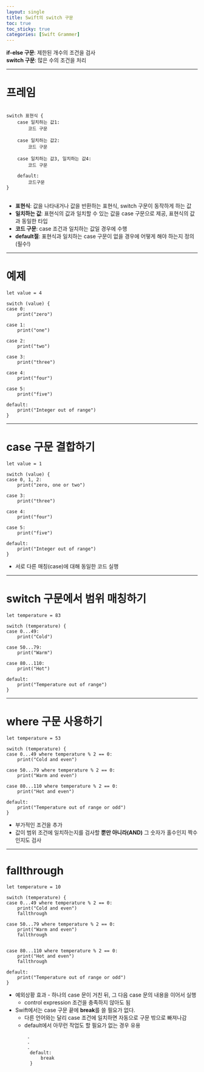 ```yaml
---
layout: single
title: Swift의 switch 구문
toc: true
toc_sticky: true
categories: [Swift Grammer]
---
```


**if-else 구문**: 제한된 개수의 조건을 검사<br/>
**switch 구문**: 많은 수의 조건을 처리
 
--------

# 프레임
<pre>
<code>
switch 표현식 {
    case 일치하는 값1:
        코드 구문
    
    case 일치하는 값2:
        코드 구문
 
    case 일치하는 값3, 일치하는 값4:
        코드 구문
    
    default:
        코드구문
}
</code>
</pre>
 
* **표현식**: 값을 나타내거나 값을 반환하는 표현식, switch 구문이 동작하게 하는 값
* **일치하는 값**: 표현식의 값과 일치할 수 있는 값을 case 구문으로 제공, 표현식의 값과 동일한 타입
* **코드 구문**: case 조건과 일치하는 값일 경우에 수행
* **default절**: 표현식과 일치하는 case 구문이 없을 경우에 어떻게 해야 하는지 정의(필수!)
 
--------

# 예제
```
let value = 4

switch (value) {
case 0:
    print("zero")

case 1:
    print("one")

case 2:
    print("two")

case 3:
    print("three")

case 4:
    print("four")

case 5:
    print("five")

default:
    print("Integer out of range")
}
```

--------

# case 구문 결합하기
```
let value = 1

switch (value) {
case 0, 1, 2:
    print("zero, one or two")
     
case 3:
    print("three")
     
case 4:
    print("four")
     
case 5:
    print("five")
     
default:
    print("Integer out of range")
}
```
* 서로 다른 매칭(case)에 대해 동일한 코드 실행

--------

# switch 구문에서 범위 매칭하기
```
let temperature = 83

switch (temperature) {
case 0...49:
    print("Cold")

case 50...79:
    print("Warm")

case 80...110:
    print("Hot")

default:
    print("Temperature out of range")
}
```

--------

# where 구문 사용하기
```
let temperature = 53

switch (temperature) {
case 0...49 where temperature % 2 == 0:
    print("Cold and even")

case 50...79 where temperature % 2 == 0:
    print("Warm and even")

case 80...110 where temperature % 2 == 0:
    print("Hot and even")

default:
    print("Temperature out of range or odd")
}
```

* 부가적인 조건을 추가
* 값이 범위 조건에 일치하는지를 검사할 **뿐만 아니라(AND)** 그 숫자가 홀수인지 짝수인지도 검사

--------

# fallthrough
```
let temperature = 10

switch (temperature) {
case 0...49 where temperature % 2 == 0:
    print("Cold and even")
    fallthrough

case 50...79 where temperature % 2 == 0:
    print("Warm and even")
    fallthrough
     

case 80...110 where temperature % 2 == 0:
    print("Hot and even")
    fallthrough

default:
    print("Temperature out of range or odd")
}
```

* 예외상황 효과 - 하나의 case 문이 거친 뒤, 그 다음 case 문의 내용을 이어서 실행
   * control expression 조건을 충족하지 않아도 됨
* Swift에서는 case 구문 끝에 **break**를 쓸 필요가 없다.
   * 다른 언어와는 달리 case 조건에 일치하면 자동으로 구문 밖으로 빠져나감
   * default에서 아무런 작업도 할 필요가 없는 경우 유용
     ```
      .
      .
      .
       default:
           break
       }
     ```
 

